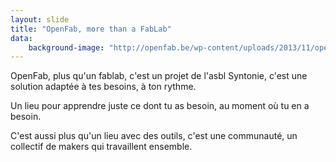```yaml
---
layout: slide
title: "OpenFab, more than a FabLab"
data:
    background-image: "http://openfab.be/wp-content/uploads/2013/11/openfab_logo.png"
---
```


OpenFab, plus qu'un fablab, c'est un projet de l'asbl Syntonie, c'est une solution adaptée à tes besoins, à ton rythme. 

Un lieu pour apprendre juste ce dont tu as besoin, au moment où tu en a besoin.

C'est aussi plus qu'un lieu avec des outils, c'est une communauté, un collectif de makers qui travaillent ensemble.
